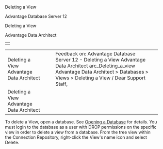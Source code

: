 Deleting a View




Advantage Database Server 12  

Deleting a View

Advantage Data Architect

|  |
| --- |
|  |

|  |  |  |  |  |
| --- | --- | --- | --- | --- |
| Deleting a View  Advantage Data Architect |  |  | Feedback on: Advantage Database Server 12 - Deleting a View Advantage Data Architect arc\_Deleting\_a\_view Advantage Data Architect > Databases > Views > Deleting a View / Dear Support Staff, |  |
| Deleting a View  Advantage Data Architect |  |  |  |  |

To delete a View, open a database. See [Opening a Database](arc_opening_a_database2.htm) for details. You must login to the database as a user with DROP permissions on the specific view in order to delete a view from a database. From the tree view within the Connection Repository, right-click the View's name icon and select Delete.
